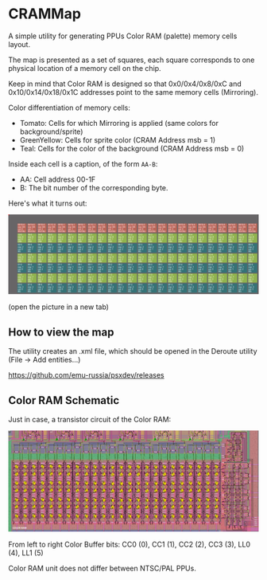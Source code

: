 # CRAMMap

A simple utility for generating PPUs Color RAM (palette) memory cells layout.

The map is presented as a set of squares, each square corresponds to one physical location of a memory cell on the chip.

Keep in mind that Color RAM is designed so that 0x0/0x4/0x8/0xC and 0x10/0x14/0x18/0x1C addresses point to the same memory cells (Mirroring).

Color differentiation of memory cells:
- Tomato: Cells for which Mirroring is applied (same colors for background/sprite)
- GreenYellow: Cells for sprite color (CRAM Address msb = 1)
- Teal: Cells for the color of the background (CRAM Address msb = 0)

Inside each cell is a caption, of the form `AA-B`:
- AA: Cell address 00-1F
- B: The bit number of the corresponding byte.

Here's what it turns out:

![crammap.png](crammap.png)

(open the picture in a new tab)

## How to view the map

The utility creates an .xml file, which should be opened in the Deroute utility (File -> Add entities...)

https://github.com/emu-russia/psxdev/releases

## Color RAM Schematic

Just in case, a transistor circuit of the Color RAM:

![cram_tran](cram_tran.jpg)

From left to right Color Buffer bits: CC0 (0), CC1 (1), CC2 (2), CC3 (3), LL0 (4), LL1 (5)

Color RAM unit does not differ between NTSC/PAL PPUs.
